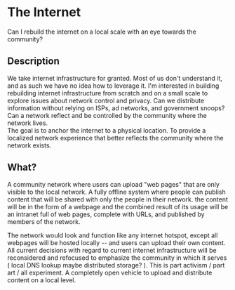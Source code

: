 # The Internet
Can I rebuild the internet on a local scale with an eye towards the community?  
## Description
We take internet infrastructure for granted.  Most of us don't understand it, and as such we have no idea how to leverage it.  I'm interested in building rebuilding internet infrastructure from scratch and on a small scale to explore issues about network control and privacy.  Can we distribute information without relying on ISPs, ad networks, and government snoops? Can a network reflect and be controlled by the community where the network lives.  
The goal is to anchor the internet to a physical location. To provide a localized network experience that better reflects the community where the network exists.
## What?
A community network where users can upload "web pages" that are only visible to the local network.  A fully offline system where people can publish content that will be shared with only the people in their network.  the content will be in the form of a webpage and the combined result of its usage will be an intranet full of web pages, complete with URLs, and published by members of the network. 

The network would look and function like any internet hotspot, except all webpages will be hosted locally -- and users can upload their own content.  All current decisions with regard to current internet infrastructure will be reconsidered and refocused to emphasize the community in which it serves ( local DNS lookup maybe distributed storage? ).  This is part activism / part art / all experiment.  A completely open vehicle to upload and distribute content on a local level.  



